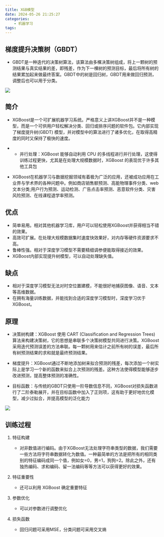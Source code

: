 ```yaml
---
title: XGB模型
date: 2024-05-26 21:25:27
categories:
    - 机器学习
tags:
---
```


## 梯度提升决策树（GBDT）

- GBDT是一种迭代的决策树算法，该算法由多棵决策树组成，将上一颗树的预测结果与真实结果的差，即残差，作为下一棵树的预测目标，最后将所有树的结果累加起来做最终答案。GBDT中的树是回归树，GBDT用来做回归预测，调整后也可以用于分类。

![](/img/note/202407291336.png)


## 简介

- XGBoost是一个可扩展机器学习系统。严格意义上讲XGBoost并不是一种模型，而是一个可供用户轻松解决分类、回归或排序问题的软件包。它内部实现了梯度提升树(GBDT) 模型，并对模型中的算法进行了诸多优化，在取得高精度的同时又保持了极快的速度。

- - 并行处理：XGBoost 能够自动利用 CPU 的多线程进行并行处理，这使得训练过程更快，尤其是在处理大规模数据时，XGBoost 的表现优于许多其他工具包

- XGBoost在机器学习与数据挖掘领域有着极为广泛的应用，还被成功应用在工业界与学术界的各种问题中。例如商店销售额预测、高能物理事件分类、web文本分类;用户行为预测、运动检测、广告点击率预测、恶意软件分类、灾害风险预测、在线课程退学率预测。

## 优点

- 简单易用。相对其他机器学习库，用户可以轻松使用XGBoost并获得相当不错的效果。
- 高效可扩展。在处理大规模数据集时速度快效果好，对内存等硬件资源要求不高。
- 鲁棒性强。相对于深度学习模型不需要精细调参便能取得接近的效果。
- XGBoost内部实现提升树模型，可以自动处理缺失值。

## 缺点

- 相对于深度学习模型无法对时空位置建模，不能很好地捕获图像、语音、文本等高维数据。
- 在拥有海量训练数据，并能找到合适的深度学习模型时，深度学习优于XGBoost。

## 原理

- 决策树构建：XGBoost 使用 CART (Classification and Regression Trees) 算法来构建决策树，它的思想是串联多个决策树模型共同进行决策。XGBoost采用迭代预测误差的方法串联。每一颗树用来估计之前所有树的误差，最后所有树预测结果的求和就是最终预测结果。

- 梯度提升：XGBoost通过不断地添加树来拟合预测的残差，每次添加一个树实际上是学习一个新的函数来拟合上次预测的残差。这种方法使得模型能够逐步改进预测，提高整体预测的准确性。

- 目标函数：与传统的GBDT只使用一阶导数信息不同，XGBoost对损失函数进行了二阶泰勒展开，并在目标函数中加入了正则项，这有助于更好地优化模型，减少过拟合，并提高模型的泛化能力

![](/img/note/202406071934.png)

## 训练过程

1. 特征构建
    - 对非数值进行编码。由于XGBoost无法处理字符串类型的数据，我们需要一些方法将字符串数据转化为数值。一种最简单的方法是把所有的相同类别的特征编码成同一个值，例如女=0，男=1，狗狗=2。除此之外，还有独热编码、求和编码、留一法编码等等方法可以获得更好的效果。

2. 特征重要性
    - 还可以利用 XGBoost 确定重要特征

3. 参数优化
    - 可以对参数进行调整优化

4. 损失函数
    - 回归问题可采用MSE，分类问题可采用交叉熵
